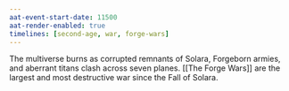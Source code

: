 ```yaml
---
aat-event-start-date: 11500
aat-render-enabled: true
timelines: [second-age, war, forge-wars]
---
```


The multiverse burns as corrupted remnants of Solara, Forgeborn armies, and aberrant titans clash across seven planes. [[The Forge Wars]] are the largest and most destructive war since the Fall of Solara.
